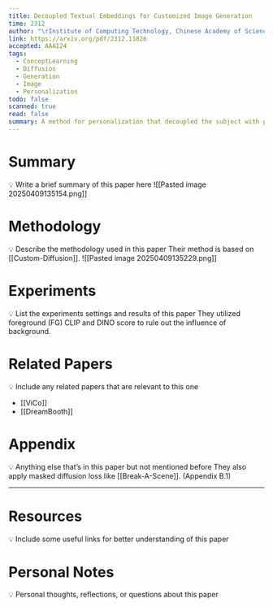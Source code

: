 ```yaml
---
title: Decoupled Textual Embeddings for Customized Image Generation
time: 2312
author: "\rInstitute of Computing Technology, Chinese Academy of Sciences\r; Harbin Institute of Technology; Tomorrow Advancing Life; Pengcheng Lab"
link: https://arxiv.org/pdf/2312.11826
accepted: AAAI24
tags:
  - ConceptLearning
  - Diffusion
  - Generation
  - Image
  - Personalization
todo: false
scanned: true
read: false
summary: A method for personalization that decoupled the subject with pose and background information.
---
```

# Summary
💡 Write a brief summary of this paper here
![[Pasted image 20250409135154.png]]
# Methodology
💡 Describe the methodology used in this paper
Their method is based on [[Custom-Diffusion]].
![[Pasted image 20250409135229.png]]

# Experiments
💡 List the experiments settings and results of this paper
They utilized foreground (FG) CLIP and DINO score to rule out the influence of background.
# Related Papers
💡 Include any related papers that are relevant to this one
- [[ViCo]]
- [[DreamBooth]]
# Appendix
💡 Anything else that’s in this paper but not mentioned before
They also apply masked diffusion loss like [[Break-A-Scene]]. (Appendix B.1)

---
# Resources
💡 Include some useful links for better understanding of this paper

# Personal Notes
💡 Personal thoughts, reflections, or questions about this paper